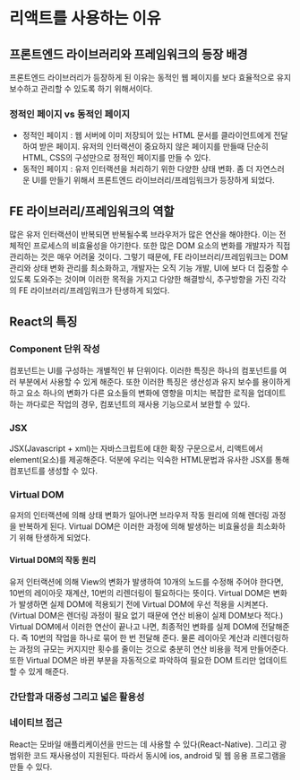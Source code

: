 # 리액트를 사용하는 이유

## 프론트엔드 라이브러리와 프레임워크의 등장 배경

프론트엔드 라이브러리가 등장하게 된 이유는 동적인 웹 페이지를 보다 효율적으로 유지 보수하고 관리할 수 있도록 하기 위해서이다.

### 정적인 페이지 vs 동적인 페이지

- 정적인 페이지 : 웹 서버에 이미 저장되어 있는 HTML 문서를 클라이언트에게 전달하여 받은 페이지. 유저의 인터랙션이 중요하지 않은 페이지를 만들때 단순히 HTML, CSS의 구성만으로 정적인 페이지를 만들 수 있다.
- 동적인 페이지 : 유저 인터랙션을 처리하기 위한 다양한 상태 변화. 좀 더 자연스러운 UI를 만들기 위해서 프론트엔드 라이브러리/프레임워크가 등장하게 되었다.

## FE 라이브러리/프레임워크의 역할

많은 유저 인터랙션이 반복되면 반복될수록 브라우저가 많은 연산을 해야한다. 이는 전체적인 프로세스의 비효율성을 야기한다. 또한 많은 DOM 요소의 변화를 개발자가 직접 관리하는 것은 매우 어려울 것이다.
그렇기 때문에, FE 라이브러리/프레임워크는 DOM 관리와 상태 변화 관리를 최소화하고, 개발자는 오직 기능 개발, UI에 보다 더 집중할 수 있도록 도와주는 것이며 이러한 목적을 가지고 다양한 해결방식, 추구방향을 가진 각각의 FE 라이브러리/프레임워크가 탄생하게 되었다.

## React의 특징

### Component 단위 작성

컴포넌트는 UI를 구성하는 개별적인 뷰 단위이다. 이러한 특징은 하나의 컴포넌트를 여러 부분에서 사용할 수 있게 해준다.
또한 이러한 특징은 생산성과 유지 보수를 용이하게 하고 요소 하나의 변화가 다른 요소들의 변화에 영향을 미치는 복잡한 로직을 업데이트하는 까다로은 작업의 경우, 컴포넌트의 재사용 기능으로서 보완할 수 있다.

### JSX

JSX(Javascript + xml)는 자바스크립트에 대한 확장 구문으로서, 리액트에서 element(요소)를 제공해준다. 덕분에 우리는 익숙한 HTML문법과 유사한 JSX를 통해 컴포넌트를 생성할 수 있다.

### Virtual DOM

유저의 인터랙션에 의해 상태 변화가 일어나면 브라우저 작동 원리에 의해 렌더링 과정을 반복하게 된다. Virtual DOM은 이러한 과정에 의해 발생하는 비효율성을 최소화하기 위해 탄생하게 되었다.

#### Virtual DOM의 작동 원리

유저 인터랙션에 의해 View의 변화가 발생하여 10개의 노드를 수정해 주어야 한다면, 10번의 레이아웃 재계산, 10번의 리렌더링이 필요하다는 뜻이다.
Virtual DOM은 변화가 발생하면 실제 DOM에 적용되기 전에 Virtual DOM에 우선 적용을 시켜본다. (Virtual DOM은 렌더링 과정이 필요 없기 때문에 연산 비용이 실제 DOM보다 적다.)
Virtual DOM에서 이러한 연산이 끝나고 나면, 최종적인 변화를 실제 DOM에 전달해준다. 즉 10번의 작업을 하나로 묶어 한 번 전달해 준다. 물론 레이아웃 계산과 리렌더링하는 과정의 규모는 커지지만 횟수를 줄이는 것으로 충분히 연산 비용을 적게 만들어준다.
또한 Virtual DOM은 바뀐 부분을 자동적으로 파악하여 필요한 DOM 트리만 업데이트 할 수 있게 해준다.

### 간단함과 대중성 그리고 넓은 활용성

### 네이티브 접근

React는 모바일 애플리케이션을 만드는 데 사용할 수 있다(React-Native). 그리고 광범위한 코드 재사용성이 지원된다. 따라서 동시에 ios, android 및 웹 응용 프로그램을 만들 수 있다.
